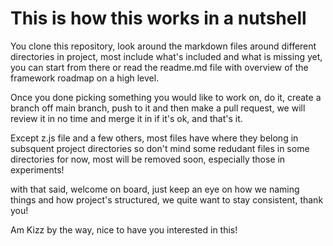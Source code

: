 # This is how  this works in a nutshell

You clone this repository, look around the markdown files around different directories in project, most include what's included and what is missing yet, you can start from there or read the readme.md file with overview of the framework roadmap on a high level.

Once you done picking something you would like to work on, do it, create a branch off main branch, push to it and then make a pull request, we will review it in no time and merge it in if it's ok, and that's it.

Except z.js file and a few others, most files have where they belong in subsquent project directories so don't mind some redudant files in some directories for now, most will be removed soon, especially those in experiments!

with that said, welcome on board, just keep an eye on how we naming things and how project's structured, we quite want to stay consistent, thank you!

Am Kizz by the way, nice to have you interested in this!